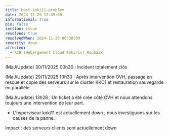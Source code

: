```yaml
---
title: host-koki11-problem
date: 2024-11-29 12:39:00
informational: true
pin: false
section: issue
resolved: true
resolvedWhen: 2024-11-30 00:30:00
severity: down
affected:
  - KCH (Hébergement Cloud Kokiris) Roubaix 
---
```

(MàJ/Update) 30/11/2025 00h30 : Incident totalement clôs

(MàJ/Update) 29/11/2025 10h30 : Après intervention OVH, passage en rescue et copie des serveurs sur le cluster KKC1 et restauration sauvegarde en parallèle.
 
(MàJ/Update) 13h28 : Un ticket a été crée côté OVH et nous attendons toujours une intervention de leur part.


* L'hyperviseur koki11 est actuellement down ; nous investiguons sur les causes de la panne.

Impact :  des serveurs clients sont actuellement down



